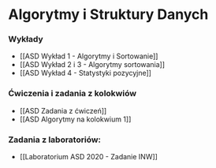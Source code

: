 # Algorytmy i Struktury Danych

### Wykłady
- [[ASD Wykład 1 - Algorytmy i Sortowanie]]
- [[ASD Wykład 2 i 3 - Algorytmy sortowania]]
- [[ASD Wykład 4 - Statystyki pozycyjne]]


### Ćwiczenia i zadania z kolokwiów
- [[ASD Zadania z ćwiczeń]]
- [[ASD Algorytmy na kolokwium 1]]

### Zadania z laboratoriów:

- [[Laboratorium ASD 2020 - Zadanie INW]]